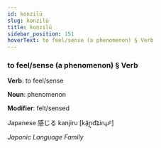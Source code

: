 ```yaml
---
id: konzilü
slug: konzilü
title: konzilü
sidebar_position: 151
hoverText: to feel/sense (a phenomenon) § Verb
---
```


### to feel/sense (a phenomenon) § Verb

**Verb**: to feel/sense

**Noun**: phenomenon

**Modifier**: felt/sensed

Japanese 感じる kanjiru [kã̠ɲ̟d͡ʑiɾɯ̟ᵝ]

*Japonic Language Family*